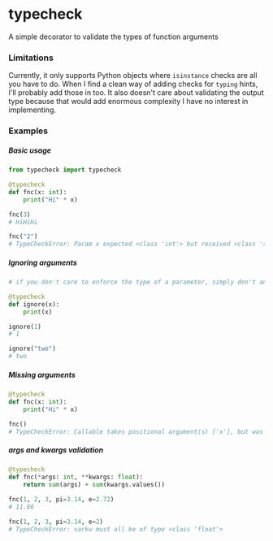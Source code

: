 # typecheck
A simple decorator to validate the types of function arguments

### Limitations
Currently, it only supports Python objects where `isinstance` checks are all you have to do.
When I find a clean way of adding checks for `typing` hints, I'll probably add those in too.
It also doesn't care about validating the output type because that would add enormous complexity I have no interest in implementing.

### Examples
##### Basic usage
```python
from typecheck import typecheck

@typecheck
def fnc(x: int):
    print("Hi" * x)

fnc(3)
# HiHiHi

fnc("2")
# TypeCheckError: Param x expected <class 'int'> but received <class 'str'>
```

##### Ignoring arguments
```python
# if you don't care to enforce the type of a parameter, simply don't annotate it

@typecheck
def ignore(x):
    print(x)

ignore(1)
# 1

ignore("two")
# two
```

##### Missing arguments
```python
@typecheck
def fnc(x: int):
    print("Hi" * x)

fnc()
# TypeCheckError: Callable takes positional argument(s) ['x'], but was given ()
```

##### args and kwargs validation
```python
@typecheck
def fnc(*args: int, **kwargs: float):
    return sum(args) + sum(kwargs.values())

fnc(1, 2, 3, pi=3.14, e=2.72)
# 11.86

fnc(1, 2, 3, pi=3.14, e=2)
# TypeCheckError: varkw must all be of type <class 'float'>
```
